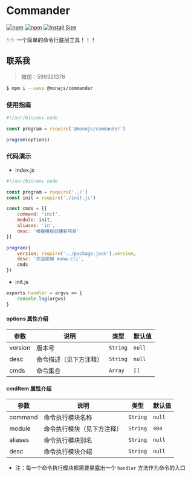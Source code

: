 # Commander

[![npm](https://img.shields.io/npm/v/@monajs/commander.svg?style=flat-square)](https://www.npmjs.com/package/@monajs/commander) 
[![npm](https://img.shields.io/npm/dt/@monajs/commander.svg?style=flat-square)](https://www.npmjs.com/package/@monajs/commander)
[![Install Size](https://packagephobia.now.sh/badge?p=@monajs/commander)](https://packagephobia.now.sh/result?p=@monajs/commander)

✨✨ 一个简单的命令行底层工具！！！

## 联系我
> 微信：599321378


```bash
$ npm i --save @monajs/commander
```


### 使用指南

```js
#!/usr/bin/env node

const program = require('@monajs/commander')

program(options)

```

### 代码演示

- index.js
```js
#!/usr/bin/env node

const program = require('../')
const init = require('./init.js')

const cmds = [{
    command: 'init',
    module: init,
    aliases: 'in',
    desc: '根据模版创建新项目'
}]

program({
    version: require('../package.json').version,
    desc: '欢迎使用 mona-cli',
    cmds
})

```

- init.js
```js
exports.handler = argvs => {
    console.log(argvs)
}

```

#### options 属性介绍

| 参数 | 说明 | 类型 | 默认值 |
| --- | --- | --- | :-- |
| version | 版本号 | `String` | `null` |
| desc | 命令描述（见下方注释） | `String` | `null` |
| cmds | 命令集合 | `Array` | `[]` |


#### cmdItem 属性介绍

| 参数 | 说明 | 类型 | 默认值 |
| --- | --- | --- | :-- |
| command | 命令执行模块名称 | `String` | `null` |
| module | 命令执行模块（见下方注释） | `String` | `404` |
| aliases | 命令执行模块别名 | `String` | `null` |
| desc | 命令执行模块介绍 | `String` | `null` |

* 注：每一个命令执行模块都需要暴露出一个 `handler` 方法作为命令的入口
